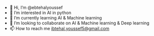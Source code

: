 - 👋 Hi, I’m @ebtehalyoussef
- 👀 I’m interested in AI in python
- 🌱 I’m currently learning AI & Machine learning
- 💞️ I’m looking to collaborate on AI & Machine learning & Deep learning
- 📫 How to reach me ibtehal.youssef5@gmail.com

<!---
ebtehalyoussef/ebtehalyoussef is a ✨ special ✨ repository because its `README.md` (this file) appears on your GitHub profile.
You can click the Preview link to take a look at your changes.
--->
